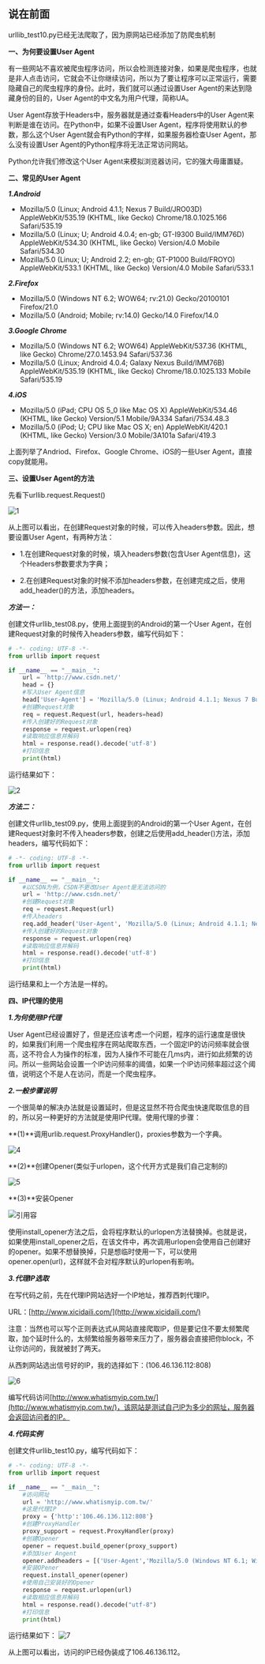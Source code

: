 ## 说在前面

urllib_test10.py已经无法爬取了，因为原网站已经添加了防爬虫机制

**一、为何要设置User Agent**

有一些网站不喜欢被爬虫程序访问，所以会检测连接对象，如果是爬虫程序，也就是非人点击访问，它就会不让你继续访问，所以为了要让程序可以正常运行，需要隐藏自己的爬虫程序的身份。此时，我们就可以通过设置User Agent的来达到隐藏身份的目的，User Agent的中文名为用户代理，简称UA。

User Agent存放于Headers中，服务器就是通过查看Headers中的User Agent来判断是谁在访问。在Python中，如果不设置User Agent，程序将使用默认的参数，那么这个User Agent就会有Python的字样，如果服务器检查User Agent，那么没有设置User Agent的Python程序将无法正常访问网站。

Python允许我们修改这个User Agent来模拟浏览器访问，它的强大毋庸置疑。

**二、常见的User Agent**

***1.Android***

  - Mozilla/5.0 (Linux; Android 4.1.1; Nexus 7 Build/JRO03D) AppleWebKit/535.19 (KHTML, like Gecko) Chrome/18.0.1025.166 Safari/535.19
  - Mozilla/5.0 (Linux; U; Android 4.0.4; en-gb; GT-I9300 Build/IMM76D) AppleWebKit/534.30 (KHTML, like Gecko) Version/4.0 Mobile Safari/534.30
  - Mozilla/5.0 (Linux; U; Android 2.2; en-gb; GT-P1000 Build/FROYO) AppleWebKit/533.1 (KHTML, like Gecko) Version/4.0 Mobile Safari/533.1

***2.Firefox***

  - Mozilla/5.0 (Windows NT 6.2; WOW64; rv:21.0) Gecko/20100101 Firefox/21.0
  - Mozilla/5.0 (Android; Mobile; rv:14.0) Gecko/14.0 Firefox/14.0

***3.Google Chrome***

  - Mozilla/5.0 (Windows NT 6.2; WOW64) AppleWebKit/537.36 (KHTML, like Gecko) Chrome/27.0.1453.94 Safari/537.36
  - Mozilla/5.0 (Linux; Android 4.0.4; Galaxy Nexus Build/IMM76B) AppleWebKit/535.19 (KHTML, like Gecko) Chrome/18.0.1025.133 Mobile Safari/535.19

***4.iOS***

  - Mozilla/5.0 (iPad; CPU OS 5_0 like Mac OS X) AppleWebKit/534.46 (KHTML, like Gecko) Version/5.1 Mobile/9A334 Safari/7534.48.3
  - Mozilla/5.0 (iPod; U; CPU like Mac OS X; en) AppleWebKit/420.1 (KHTML, like Gecko) Version/3.0 Mobile/3A101a Safari/419.3

上面列举了Andriod、Firefox、Google Chrome、iOS的一些User Agent，直接copy就能用。

**三、设置User Agent的方法**

先看下urllib.request.Request()

 ![1](http://img.blog.csdn.net/20170303123244632?watermark/2/text/aHR0cDovL2Jsb2cuY3Nkbi5uZXQvYzQwNjQ5NTc2Mg==/font/5a6L5L2T/fontsize/400/fill/I0JBQkFCMA==/dissolve/70/gravity/SouthEast)

从上图可以看出，在创建Request对象的时候，可以传入headers参数。因此，想要设置User Agent，有两种方法：

- 1.在创建Request对象的时候，填入headers参数(包含User Agent信息)，这个Headers参数要求为字典；

- 2.在创建Request对象的时候不添加headers参数，在创建完成之后，使用add_header()的方法，添加headers。

***方法一：***

创建文件urllib_test08.py，使用上面提到的Android的第一个User Agent，在创建Request对象的时候传入headers参数，编写代码如下：
```python
# -*- coding: UTF-8 -*-
from urllib import request

if __name__ == "__main__":
    url = 'http://www.csdn.net/'
    head = {}
    #写入User Agent信息
    head['User-Agent'] = 'Mozilla/5.0 (Linux; Android 4.1.1; Nexus 7 Build/JRO03D) AppleWebKit/535.19 (KHTML, like Gecko) Chrome/18.0.1025.166  Safari/535.19'
    #创建Request对象
    req = request.Request(url, headers=head)
    #传入创建好的Request对象
    response = request.urlopen(req)
    #读取响应信息并解码
    html = response.read().decode('utf-8')
    #打印信息
    print(html)
```

运行结果如下：

 ![2](http://img.blog.csdn.net/20170303123738649?watermark/2/text/aHR0cDovL2Jsb2cuY3Nkbi5uZXQvYzQwNjQ5NTc2Mg==/font/5a6L5L2T/fontsize/400/fill/I0JBQkFCMA==/dissolve/70/gravity/SouthEast)

***方法二：***

创建文件urllib_test09.py，使用上面提到的Android的第一个User Agent，在创建Request对象时不传入headers参数，创建之后使用add_header()方法，添加headers，编写代码如下：
```Python
# -*- coding: UTF-8 -*-
from urllib import request

if __name__ == "__main__":
    #以CSDN为例，CSDN不更改User Agent是无法访问的
    url = 'http://www.csdn.net/'
    #创建Request对象
    req = request.Request(url)
    #传入headers
    req.add_header('User-Agent', 'Mozilla/5.0 (Linux; Android 4.1.1; Nexus 7 Build/JRO03D) AppleWebKit/535.19 (KHTML, like Gecko) Chrome/18.0.1025.166  Safari/535.19')
    #传入创建好的Request对象
    response = request.urlopen(req)
    #读取响应信息并解码
    html = response.read().decode('utf-8')
    #打印信息
    print(html)
```

运行结果和上一个方法是一样的。

**四、IP代理的使用**

***1.为何使用IP代理***

User Agent已经设置好了，但是还应该考虑一个问题，程序的运行速度是很快的，如果我们利用一个爬虫程序在网站爬取东西，一个固定IP的访问频率就会很高，这不符合人为操作的标准，因为人操作不可能在几ms内，进行如此频繁的访问。所以一些网站会设置一个IP访问频率的阈值，如果一个IP访问频率超过这个阈值，说明这个不是人在访问，而是一个爬虫程序。

***2.一般步骤说明***

一个很简单的解决办法就是设置延时，但是这显然不符合爬虫快速爬取信息的目的，所以另一种更好的方法就是使用IP代理。使用代理的步骤：

**(1)**调用urlib.request.ProxyHandler()，proxies参数为一个字典。

 ![4](http://img.blog.csdn.net/20170303124421012?watermark/2/text/aHR0cDovL2Jsb2cuY3Nkbi5uZXQvYzQwNjQ5NTc2Mg==/font/5a6L5L2T/fontsize/400/fill/I0JBQkFCMA==/dissolve/70/gravity/SouthEast)

**(2)**创建Opener(类似于urlopen，这个代开方式是我们自己定制的)

![5](http://img.blog.csdn.net/20170303124447169?watermark/2/text/aHR0cDovL2Jsb2cuY3Nkbi5uZXQvYzQwNjQ5NTc2Mg==/font/5a6L5L2T/fontsize/400/fill/I0JBQkFCMA==/dissolve/70/gravity/SouthEast)

**(3)**安装Opener

![引用容](http://img.blog.csdn.net/20170303124507044?watermark/2/text/aHR0cDovL2Jsb2cuY3Nkbi5uZXQvYzQwNjQ5NTc2Mg==/font/5a6L5L2T/fontsize/400/fill/I0JBQkFCMA==/dissolve/70/gravity/SouthEast)

使用install_opener方法之后，会将程序默认的urlopen方法替换掉。也就是说，如果使用install_opener之后，在该文件中，再次调用urlopen会使用自己创建好的opener。如果不想替换掉，只是想临时使用一下，可以使用opener.open(url)，这样就不会对程序默认的urlopen有影响。

***3.代理IP选取***

在写代码之前，先在代理IP网站选好一个IP地址，推荐西刺代理IP。

URL：[http://www.xicidaili.com/](http://www.xicidaili.com/)

注意：当然也可以写个正则表达式从网站直接爬取IP，但是要记住不要太频繁爬取，加个延时什么的，太频繁给服务器带来压力了，服务器会直接把你block，不让你访问的，我就被封了两天。

从西刺网站选出信号好的IP，我的选择如下：(106.46.136.112:808)

 ![6](http://img.blog.csdn.net/20170303124651091?watermark/2/text/aHR0cDovL2Jsb2cuY3Nkbi5uZXQvYzQwNjQ5NTc2Mg==/font/5a6L5L2T/fontsize/400/fill/I0JBQkFCMA==/dissolve/70/gravity/SouthEast)

编写代码访问[http://www.whatismyip.com.tw/](http://www.whatismyip.com.tw/)，该网站是测试自己IP为多少的网址，服务器会返回访问者的IP。

***4.代码实例***

创建文件urllib_test10.py，编写代码如下：
```python
# -*- coding: UTF-8 -*-
from urllib import request

if __name__ == "__main__":
    #访问网址
    url = 'http://www.whatismyip.com.tw/'
    #这是代理IP
    proxy = {'http':'106.46.136.112:808'}
    #创建ProxyHandler
    proxy_support = request.ProxyHandler(proxy)
    #创建Opener
    opener = request.build_opener(proxy_support)
    #添加User Angent
    opener.addheaders = [('User-Agent','Mozilla/5.0 (Windows NT 6.1; Win64; x64) AppleWebKit/537.36 (KHTML, like Gecko) Chrome/56.0.2924.87 Safari/537.36')]
    #安装OPener
    request.install_opener(opener)
    #使用自己安装好的Opener
    response = request.urlopen(url)
    #读取相应信息并解码
    html = response.read().decode("utf-8")
    #打印信息
    print(html)
```

运行结果如下：
![7](http://img.blog.csdn.net/20170303124823038?watermark/2/text/aHR0cDovL2Jsb2cuY3Nkbi5uZXQvYzQwNjQ5NTc2Mg==/font/5a6L5L2T/fontsize/400/fill/I0JBQkFCMA==/dissolve/70/gravity/SouthEast)

从上图可以看出，访问的IP已经伪装成了106.46.136.112。
